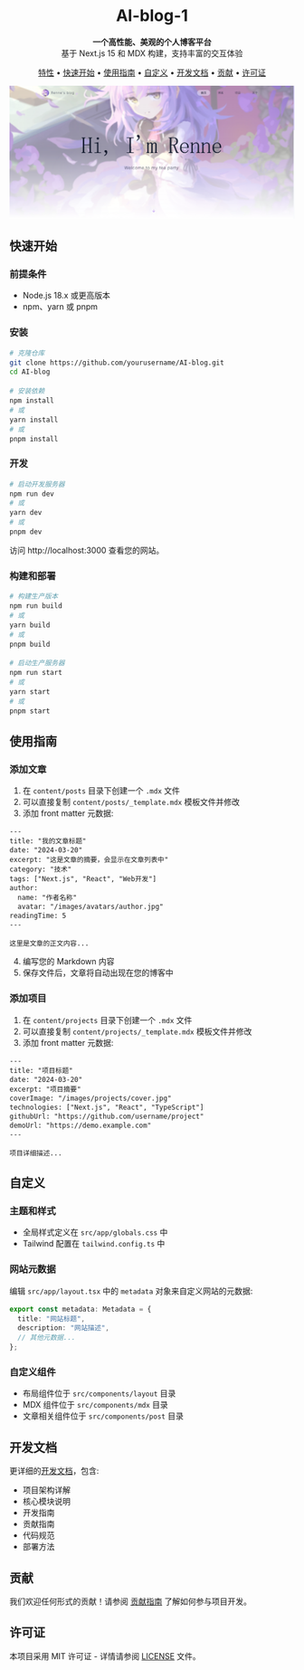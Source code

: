 <h1 align="center">AI-blog-1</h1>



<p align="center">
  <b>一个高性能、美观的个人博客平台</b><br>
  基于 Next.js 15 和 MDX 构建，支持丰富的交互体验
</p>

<p align="center">
  <a href="#特性">特性</a> •
  <a href="#快速开始">快速开始</a> •
  <a href="#使用指南">使用指南</a> •
  <a href="#自定义">自定义</a> •
  <a href="#开发文档">开发文档</a> •
  <a href="#贡献">贡献</a> •
  <a href="#许可证">许可证</a>
</p>

![博客logo](/public/images/milestones/logo.png)

## 快速开始

### 前提条件

- Node.js 18.x 或更高版本
- npm、yarn 或 pnpm

### 安装

```bash
# 克隆仓库
git clone https://github.com/yourusername/AI-blog.git
cd AI-blog

# 安装依赖
npm install
# 或
yarn install
# 或
pnpm install
```

### 开发

```bash
# 启动开发服务器
npm run dev
# 或
yarn dev
# 或
pnpm dev
```

访问 http://localhost:3000 查看您的网站。

### 构建和部署

```bash
# 构建生产版本
npm run build
# 或
yarn build
# 或
pnpm build

# 启动生产服务器
npm run start
# 或
yarn start
# 或
pnpm start
```

## 使用指南

### 添加文章

1. 在 `content/posts` 目录下创建一个 `.mdx` 文件
2. 可以直接复制 `content/posts/_template.mdx` 模板文件并修改
3. 添加 front matter 元数据:

```mdx
---
title: "我的文章标题"
date: "2024-03-20"
excerpt: "这是文章的摘要，会显示在文章列表中"
category: "技术"
tags: ["Next.js", "React", "Web开发"]
author:
  name: "作者名称"
  avatar: "/images/avatars/author.jpg"
readingTime: 5
---

这里是文章的正文内容...
```

4. 编写您的 Markdown 内容
5. 保存文件后，文章将自动出现在您的博客中

### 添加项目

1. 在 `content/projects` 目录下创建一个 `.mdx` 文件
2. 可以直接复制 `content/projects/_template.mdx` 模板文件并修改
3. 添加 front matter 元数据:

```mdx
---
title: "项目标题"
date: "2024-03-20"
excerpt: "项目摘要"
coverImage: "/images/projects/cover.jpg"
technologies: ["Next.js", "React", "TypeScript"]
githubUrl: "https://github.com/username/project"
demoUrl: "https://demo.example.com"
---

项目详细描述...
```

## 自定义

### 主题和样式

- 全局样式定义在 `src/app/globals.css` 中
- Tailwind 配置在 `tailwind.config.ts` 中

### 网站元数据

编辑 `src/app/layout.tsx` 中的 `metadata` 对象来自定义网站的元数据:

```typescript
export const metadata: Metadata = {
  title: "网站标题",
  description: "网站描述",
  // 其他元数据...
};
```

### 自定义组件

- 布局组件位于 `src/components/layout` 目录
- MDX 组件位于 `src/components/mdx` 目录
- 文章相关组件位于 `src/components/post` 目录

## 开发文档

更详细的[开发文档](docs/development.md)，包含:

- 项目架构详解
- 核心模块说明
- 开发指南
- 贡献指南
- 代码规范
- 部署方法

## 贡献

我们欢迎任何形式的贡献！请参阅 [贡献指南](docs/development.md#贡献指南) 了解如何参与项目开发。

## 许可证

本项目采用 MIT 许可证 - 详情请参阅 [LICENSE](LICENSE) 文件。
